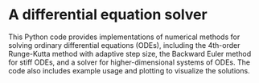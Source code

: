 # A differential equation solver
This Python code provides implementations of numerical methods for solving ordinary differential equations (ODEs), including the 4th-order Runge-Kutta method with adaptive step size, the Backward Euler method for stiff ODEs, and a solver for higher-dimensional systems of ODEs. The code also includes example usage and plotting to visualize the solutions.
